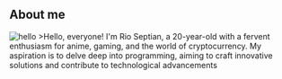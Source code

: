 ## About me
<picture>
<img src="https://media1.tenor.com/m/0nAkXoaJyvQAAAAC/yukino-oregairu.gif" alt="hello">
>Hello, everyone! I'm Rio Septian, a 20-year-old with a fervent enthusiasm for anime, gaming, and the world of cryptocurrency. My aspiration is to delve deep into programming, aiming to craft innovative solutions and contribute to technological advancements
